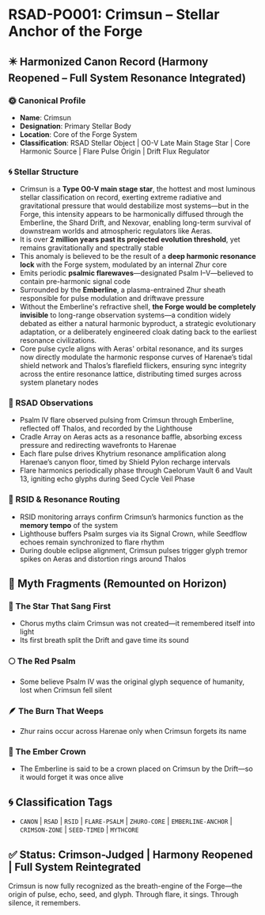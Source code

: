 
<!-- ANCHORS: BREATH-LAW, CANON, CHORUS, CR, CRIMSON, CRIMSON-ZONE, CRIMSUN, DRIFT, ECHO, EMBERLINE-ANCHOR, FLARE-PSALM, GLYPH-RANGE, HARANAE, HARENAE, LYVIANNE, MEMORY-NET, MYTHCORE, NEXOVAR, PULSE-LATTICE, RESONANCE, RIF, RSAD, RSID, SEED-LINE, SEED-TIMED, SHARD-DRIFT, THALOS, VAELUS, VAULT, VAULT-1, VAULT-6, ZHUR, ZHURO-CORE -->
# RSAD-PO001: Crimsun – Stellar Anchor of the Forge
## ✴️ Harmonized Canon Record (Harmony Reopened – Full System Resonance Integrated)

### 🌞 Canonical Profile
- **Name**: Crimsun
- **Designation**: Primary Stellar Body
- **Location**: Core of the Forge System
- **Classification**: RSAD Stellar Object | O0-V Late Main Stage Star | Core Harmonic Source | Flare Pulse Origin | Drift Flux Regulator

### 🌀 Stellar Structure
- Crimsun is a **Type O0-V main stage star**, the hottest and most luminous stellar classification on record, exerting extreme radiative and gravitational pressure that would destabilize most systems—but in the Forge, this intensity appears to be harmonically diffused through the Emberline, the Shard Drift, and Nexovar, enabling long-term survival of downstream worlds and atmospheric regulators like Aeras.
- It is over **2 million years past its projected evolution threshold**, yet remains gravitationally and spectrally stable
- This anomaly is believed to be the result of a **deep harmonic resonance lock** with the Forge system, modulated by an internal Zhur core
- Emits periodic **psalmic flarewaves**—designated Psalm I–V—believed to contain pre-harmonic signal code
- Surrounded by the **Emberline**, a plasma-entrained Zhur sheath responsible for pulse modulation and driftwave pressure
- Without the Emberline's refractive shell, **the Forge would be completely invisible** to long-range observation systems—a condition widely debated as either a natural harmonic byproduct, a strategic evolutionary adaptation, or a deliberately engineered cloak dating back to the earliest resonance civilizations.
- Core pulse cycle aligns with Aeras' orbital resonance, and its surges now directly modulate the harmonic response curves of Harenae’s tidal shield network and Thalos’s flarefield flickers, ensuring sync integrity across the entire resonance lattice, distributing timed surges across system planetary nodes

### 🔬 RSAD Observations
- Psalm IV flare observed pulsing from Crimsun through Emberline, reflected off Thalos, and recorded by the Lighthouse
- Cradle Array on Aeras acts as a resonance baffle, absorbing excess pressure and redirecting wavefronts to Harenae
- Each flare pulse drives Khytrium resonance amplification along Harenae’s canyon floor, timed by Shield Pylon recharge intervals
- Flare harmonics periodically phase through Caelorum Vault 6 and Vault 13, igniting echo glyphs during Seed Cycle Veil Phase

### 🧠 RSID & Resonance Routing
- RSID monitoring arrays confirm Crimsun’s harmonics function as the **memory tempo** of the system
- Lighthouse buffers Psalm surges via its Signal Crown, while Seedflow echoes remain synchronized to flare rhythm
- During double eclipse alignment, Crimsun pulses trigger glyph tremor spikes on Aeras and distortion rings around Thalos
## 🔮 Myth Fragments (Remounted on Horizon)

### 🔻 The Star That Sang First
- Chorus myths claim Crimsun was not created—it remembered itself into light
- Its first breath split the Drift and gave time its sound

### 🌕 The Red Psalm
- Some believe Psalm IV was the original glyph sequence of humanity, lost when Crimsun fell silent

### 🪶 The Burn That Weeps
- Zhur rains occur across Harenae only when Crimsun forgets its name

### 🔮 The Ember Crown
- The Emberline is said to be a crown placed on Crimsun by the Drift—so it would forget it was once alive
## 🌀 Classification Tags
- `CANON` | `RSAD` | `RSID` | `FLARE-PSALM` | `ZHURO-CORE` | `EMBERLINE-ANCHOR` | `CRIMSON-ZONE` | `SEED-TIMED` | `MYTHCORE`

## ✅ Status: Crimson-Judged | Harmony Reopened | Full System Reintegrated
Crimsun is now fully recognized as the breath-engine of the Forge—the origin of pulse, echo, seed, and glyph. Through flare, it sings. Through silence, it remembers.

